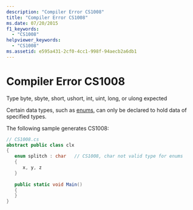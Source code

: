 ```yaml
---
description: "Compiler Error CS1008"
title: "Compiler Error CS1008"
ms.date: 07/20/2015
f1_keywords: 
  - "CS1008"
helpviewer_keywords: 
  - "CS1008"
ms.assetid: e595a431-2cf0-4cc1-998f-94aecb2a6db1
---
```

# Compiler Error CS1008
Type byte, sbyte, short, ushort, int, uint, long, or ulong expected  
  
 Certain data types, such as [enums](../language-reference/builtin-types/enum.md), can only be declared to hold data of specified types.  
  
 The following sample generates CS1008:  
  
```csharp  
// CS1008.cs  
abstract public class clx  
{  
   enum splitch : char   // CS1008, char not valid type for enums  
   {  
      x, y, z  
   }  
  
   public static void Main()  
   {  
   }  
}  
```
